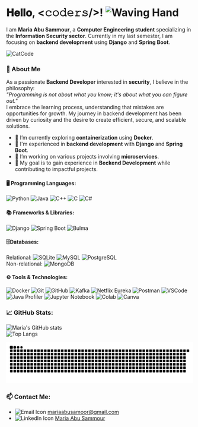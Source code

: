 # 𝐇𝐞𝐥𝐥𝐨, <𝚌𝚘𝚍𝚎𝚛𝚜/>! ![Waving Hand](https://github.com/JayantGoel001/JayantGoel001/blob/master/GIF/Hi.gif)

I am **Maria Abu Sammour**, a **Computer Engineering student** specializing in the **Information Security sector**. Currently in my last semester, I am focusing on **backend development** using **Django** and **Spring Boot**.

![CatCode](https://github.com/sharif-islam96403/sharif-islam96403/blob/main/CatCode.gif)

### 🌟 About Me

As a passionate **Backend Developer** interested in **security**, I believe in the philosophy:  
*"Programming is not about what you know; it's about what you can figure out."*  
I embrace the learning process, understanding that mistakes are opportunities for growth. My journey in backend development has been driven by curiosity and the desire to create efficient, secure, and scalable solutions.
- 🌱 I’m currently exploring **containerization** using **Docker**.
- 💼 I'm experienced in **backend development** with **Django** and **Spring Boot**. 
- 🔭 I’m working on various projects involving **microservices**.
- 🎯 My goal is to gain experience in **Beckend Development** while contributing to impactful projects.


#### 🖥️ Programming Languages: 
![Python](https://img.shields.io/badge/Python-%2314354C.svg?style=flat&logo=python&logoColor=white)
![Java](https://img.shields.io/badge/Java-%23ED8B00.svg?style=flat&logo=java&logoColor=white)
![C++](https://img.shields.io/badge/C++-%2300599C.svg?style=flat&logo=c%2B%2B&logoColor=white)
![C](https://img.shields.io/badge/C-%2300599C.svg?style=flat&logo=c&logoColor=white)
![C#](https://img.shields.io/badge/C%23-%23239120.svg?style=flat&logo=c-sharp&logoColor=white)

#### 📚 Frameworks & Libraries: 
![Django](https://img.shields.io/badge/Django-%23092E20.svg?style=flat&logo=django&logoColor=white)
![Spring Boot](https://img.shields.io/badge/Spring%20Boot-%236DB33F.svg?style=flat&logo=spring-boot&logoColor=white)
![Bulma](https://img.shields.io/badge/Bulma-%2300D1B2.svg?style=flat&logo=bulma&logoColor=white)

#### 🗄️Databases: 
Relational: ![SQLite](https://img.shields.io/badge/SQLite-%2307405e.svg?style=flat&logo=sqlite&logoColor=white) ![MySQL](https://img.shields.io/badge/MySQL-%2300f.svg?style=flat&logo=mysql&logoColor=white) ![PostgreSQL](https://img.shields.io/badge/PostgreSQL-%23316192.svg?style=flat&logo=postgresql&logoColor=white)  
Non-relational: ![MongoDB](https://img.shields.io/badge/MongoDB-%2347A248.svg?style=flat&logo=mongodb&logoColor=white)

#### ⚙️ Tools & Technologies: 
![Docker](https://img.shields.io/badge/Docker-%230db7ed.svg?style=flat&logo=docker&logoColor=white)
![Git](https://img.shields.io/badge/Git-%23F05033.svg?style=flat&logo=git&logoColor=white)
![GitHub](https://img.shields.io/badge/GitHub-%23181717.svg?style=flat&logo=github&logoColor=white)
![Kafka](https://img.shields.io/badge/Apache%20Kafka-%2302314E.svg?style=flat&logo=apache-kafka&logoColor=white)
![Netflix Eureka](https://img.shields.io/badge/Netflix%20Eureka-%23B9090B.svg?style=flat&logo=netflix&logoColor=white)
![Postman](https://img.shields.io/badge/Postman-%23FF6C37.svg?style=flat&logo=postman&logoColor=white)
![VSCode](https://img.shields.io/badge/Visual%20Studio%20Code-%23007ACC.svg?style=flat&logo=visual-studio-code&logoColor=white)
![Java Profiler](https://img.shields.io/badge/Java%20Profiler-%23C07200.svg?style=flat&logo=java&logoColor=white)
![Jupyter Notebook](https://img.shields.io/badge/Jupyter%20Notebook-%23F37626.svg?style=flat&logo=jupyter&logoColor=white)
![Colab](https://img.shields.io/badge/Google%20Colab-%F9AB00.svg?style=flat&logo=googlecolab&logoColor=white)
![Canva](https://img.shields.io/badge/Canva-%23E03C31.svg?style=flat&logo=canva&logoColor=white)


### 📈 GitHub Stats:

![Maria's GitHub stats](https://github-readme-stats.vercel.app/api?username=Maria-Samoor&show_icons=true&theme=radical)  
![Top Langs](https://github-readme-stats.vercel.app/api/top-langs/?username=Maria-Samoor&layout=compact&theme=radical)

![GitHub Snake](https://github.com/7oSkaaa/7oSkaaa/blob/output/github-contribution-grid-snake.svg?)

### 📫 Contact Me:

- ![Email Icon](https://img.shields.io/badge/gmail-%23EA4335.svg?style=flat&logo=gmail&logoColor=white) [mariaabusamoor@gmail.com](mailto:mariaabusamoor@gmail.com)  
- ![LinkedIn Icon](https://img.shields.io/badge/LinkedIn-%230A66C2.svg?style=flat&logo=linkedin&logoColor=white) [Maria Abu Sammour](https://www.linkedin.com/in/mariaabusamoor)

